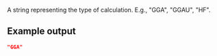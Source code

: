 A string representing the type of calculation. E.g., "GGA", "GGAU", "HF".

## Example output

```json
"GGA"
```

